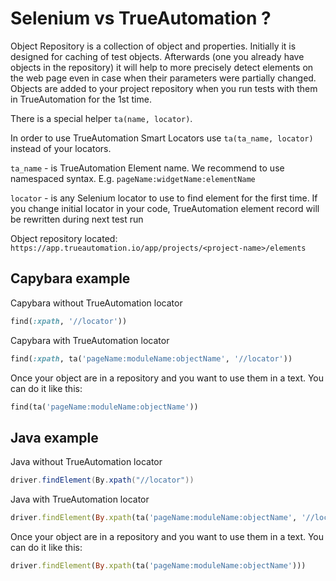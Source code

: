 # Selenium vs TrueAutomation ?

Object Repository is a collection of object and properties. Initially it is designed for caching of test objects. Afterwards (one you already have objects in the repository) it will help to more precisely detect elements on the web page even in case when their parameters were partially changed. Objects are added to your project repository when you run tests with them in TrueAutomation for the 1st time.  

There is a special helper `ta(name, locator)`.

In order to use TrueAutomation Smart Locators use `ta(ta_name, locator)` instead of your locators.

`ta_name` - is TrueAutomation Element name. We recommend to use namespaced syntax. E.g. `pageName:widgetName:elementName`

`locator` - is any Selenium locator to use to find element for the first time. If you change initial locator in your code, TrueAutomation element record will be rewritten during next test run

Object repository located: `https://app.trueautomation.io/app/projects/<project-name>/elements`

## Capybara example

Capybara without TrueAutomation locator
```ruby
find(:xpath, '//locator'))
```

Capybara with TrueAutomation locator
```ruby
find(:xpath, ta('pageName:moduleName:objectName', '//locator'))
```

Once your object are in a repository and you want to use them in a text. You can do it like this:

```ruby
find(ta('pageName:moduleName:objectName'))
```

## Java example

Java without TrueAutomation locator
```java
driver.findElement(By.xpath("//locator"))
```

Java with TrueAutomation locator
```ruby
driver.findElement(By.xpath(ta('pageName:moduleName:objectName', '//locator')))
```

Once your object are in a repository and you want to use them in a text. You can do it like this:

```ruby
driver.findElement(By.xpath(ta('pageName:moduleName:objectName')))
```
